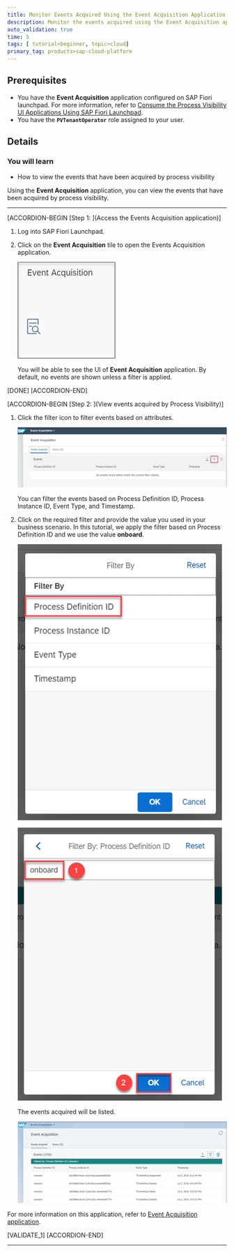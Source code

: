 ```yaml
---
title: Monitor Events Acquired Using the Event Acquisition Application
description: Monitor the events acquired using the Event Acquisition application.
auto_validation: true
time: 5
tags: [ tutorial>beginner, topic>cloud]
primary_tag: products>sap-cloud-platform
---
```


## Prerequisites
 - You have the **Event Acquisition** application configured on SAP Fiori launchpad. For more information, refer to [Consume the Process Visibility UI Applications Using SAP Fiori Launchpad](cp-cf-processvisibility-setup-flp).
- You have the **`PVTenantOperator`** role assigned to your user.

## Details
### You will learn
  - How to view the events that have been acquired by process visibility

Using the **Event Acquisition** application, you can view the events that have been acquired by process visibility.

---

[ACCORDION-BEGIN [Step 1: ](Access the Events Acquisition application)]

1. Log into SAP Fiori Launchpad.

2. Click on the **Event Acquisition** tile to open the Events Acquisition application.

    ![Event Acquisition Tile](Event-Acquisition-Tile-01.png)

    You will be able to see the UI of **Event Acquisition** application. By default, no events are shown unless a filter is applied.

[DONE]
[ACCORDION-END]

[ACCORDION-BEGIN [Step 2: ](View events acquired by Process Visibility)]

1. Click the filter icon to filter events based on attributes.

    ![Filter](Filter-02.png)

    You can filter the events based on Process Definition ID, Process Instance ID, Event Type, and Timestamp.

2. Click on the required filter and provide the value you used in your business scenario. In this tutorial, we apply the filter based on Process Definition ID and we use the value **onboard**.

    ![Filter values](Filter-Values-03.png)

    ![value onboard](Filter-Value1-04.png)

    The events acquired will be listed.

    ![Events Listed](Events-Listed-05.png)

For more information on this application, refer to [Event Acquisition application](https://help.sap.com/viewer/62fd39fa3eae4046b23dba285e84bfd4/Cloud/en-US/72a054799c6f41e08b5445b950ac512d.html).

[VALIDATE_1]
[ACCORDION-END]



---
